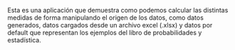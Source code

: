 Esta es una aplicación que demuestra como podemos calcular las distintas medidas de forma manipulando el origen de los datos, como datos generados, datos cargados desde un archivo excel (.xlsx) y datos por default que representan los ejemplos del libro de probabilidades y estadística.

